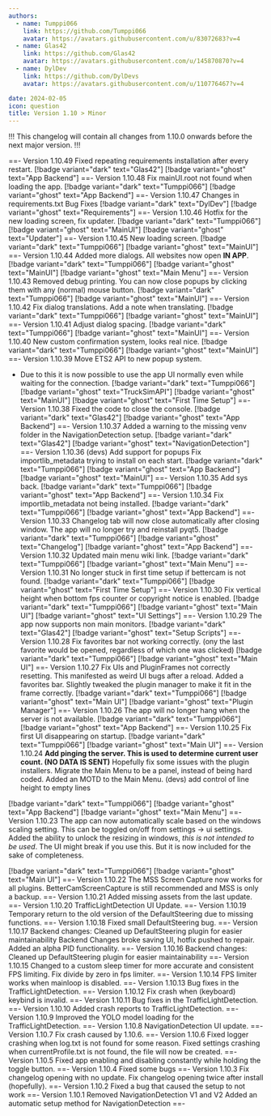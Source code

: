 ```yaml
---
authors: 
  - name: Tumppi066
    link: https://github.com/Tumppi066
    avatar: https://avatars.githubusercontent.com/u/83072683?v=4
  - name: Glas42
    link: https://github.com/Glas42
    avatar: https://avatars.githubusercontent.com/u/145870870?v=4
  - name: DylDev
    link: https://github.com/DylDevs
    avatar: https://avatars.githubusercontent.com/u/110776467?v=4

date: 2024-02-05
icon: question
title: Version 1.10 > Minor
---
```


!!!
This changelog will contain all changes from 1.10.0 onwards before the next major version.
!!!

==- Version 1.10.49
Fixed repeating requirements installation after every restart.
[!badge variant="dark" text="Glas42"] [!badge variant="ghost" text="App Backend"]
==- Version 1.10.48
Fix mainUI.root not found when loading the app.
[!badge variant="dark" text="Tumppi066"] [!badge variant="ghost" text="App Backend"]
==- Version 1.10.47
Changes in requirements.txt
Bug Fixes
[!badge variant="dark" text="DylDev"] [!badge variant="ghost" text="Requirements"]
==- Version 1.10.46
Hotfix for the new loading screen, fix updater.
[!badge variant="dark" text="Tumppi066"] [!badge variant="ghost" text="MainUI"] [!badge variant="ghost" text="Updater"]
==- Version 1.10.45
New loading screen.
[!badge variant="dark" text="Tumppi066"] [!badge variant="ghost" text="MainUI"]
==- Version 1.10.44
Added more dialogs.
All websites now open **IN APP**.
[!badge variant="dark" text="Tumppi066"] [!badge variant="ghost" text="MainUI"] [!badge variant="ghost" text="Main Menu"]
==- Version 1.10.43
Removed debug printing.
You can now close popups by clicking them with any (normal) mouse button.
[!badge variant="dark" text="Tumppi066"] [!badge variant="ghost" text="MainUI"]
==- Version 1.10.42
Fix dialog translations.
Add a note when translating.
[!badge variant="dark" text="Tumppi066"] [!badge variant="ghost" text="MainUI"]
==- Version 1.10.41
Adjust dialog spacing.
[!badge variant="dark" text="Tumppi066"] [!badge variant="ghost" text="MainUI"]
==- Version 1.10.40
New custom confirmation system, looks real nice.
[!badge variant="dark" text="Tumppi066"] [!badge variant="ghost" text="MainUI"]
==- Version 1.10.39
Move ETS2 API to new popup system.
- Due to this it is now possible to use the app UI normally even while waiting for the connection.
[!badge variant="dark" text="Tumppi066"] [!badge variant="ghost" text="TruckSimAPI"] [!badge variant="ghost" text="MainUI"] [!badge variant="ghost" text="First Time Setup"]
==- Version 1.10.38
Fixed the code to close the console.
[!badge variant="dark" text="Glas42"] [!badge variant="ghost" text="App Backend"]
==- Version 1.10.37
Added a warning to the missing venv folder in the NavigationDetection setup.
[!badge variant="dark" text="Glas42"] [!badge variant="ghost" text="NavigationDetection"]
==- Version 1.10.36
(devs) Add support for popups
Fix importlib_metadata trying to install on each start.
[!badge variant="dark" text="Tumppi066"] [!badge variant="ghost" text="App Backend"] [!badge variant="ghost" text="MainUI"]
==- Version 1.10.35
Add sys back.
[!badge variant="dark" text="Tumppi066"] [!badge variant="ghost" text="App Backend"]
==- Version 1.10.34
Fix importlib_metadata not being installed.
[!badge variant="dark" text="Tumppi066"] [!badge variant="ghost" text="App Backend"]
==- Version 1.10.33
Changelog tab will now close automatically after closing window.
The app will no longer try and reinstall pyqt5.
[!badge variant="dark" text="Tumppi066"] [!badge variant="ghost" text="Changelog"] [!badge variant="ghost" text="App Backend"]
==- Version 1.10.32
Updated main menu wiki link.
[!badge variant="dark" text="Tumppi066"] [!badge variant="ghost" text="Main Menu"]
==- Version 1.10.31
No longer stuck in first time setup if bettercam is not found.
[!badge variant="dark" text="Tumppi066"] [!badge variant="ghost" text="First Time Setup"]
==- Version 1.10.30
Fix vertical height when bottom fps counter or copyright notice is enabled.
[!badge variant="dark" text="Tumppi066"] [!badge variant="ghost" text="Main UI"] [!badge variant="ghost" text="UI Settings"]
==- Version 1.10.29
The app now supports non main monitors.
[!badge variant="dark" text="Glas42"] [!badge variant="ghost" text="Setup Scripts"]
==- Version 1.10.28
Fix favorites bar not working correctly. (ony the last favorite would be opened, regardless of which one was clicked)
[!badge variant="dark" text="Tumppi066"] [!badge variant="ghost" text="Main UI"]
==- Version 1.10.27
Fix UIs and PluginFrames not correctly resetting. This manifested as weird UI bugs after a reload.
Added a favorites bar.
Slightly tweaked the plugin manager to make it fit in the frame correctly.
[!badge variant="dark" text="Tumppi066"] [!badge variant="ghost" text="Main UI"] [!badge variant="ghost" text="Plugin Manager"]
==- Version 1.10.26
The app will no longer hang when the server is not available.
[!badge variant="dark" text="Tumppi066"] [!badge variant="ghost" text="App Backend"]
==- Version 1.10.25
Fix first UI disappearing on startup.
[!badge variant="dark" text="Tumppi066"] [!badge variant="ghost" text="Main UI"]
==- Version 1.10.24
**Add pinging the server. This is used to determine current user count. (NO DATA IS SENT)**
Hopefully fix some issues with the plugin installers.
Migrate the Main Menu to be a panel, instead of being hard coded.
Added an MOTD to the Main Menu.
(devs) add control of line height to empty lines

[!badge variant="dark" text="Tumppi066"] [!badge variant="ghost" text="App Backend"] [!badge variant="ghost" text="Main Menu"]
==- Version 1.10.23
The app can now automatically scale based on the windows scaling setting. This can be toggled on/off from settings -> ui settings.
Added the ability to unlock the resizing in windows, *this is not intended to be used*. The UI might break if you use this. But it is now included for the sake of completeness.

[!badge variant="dark" text="Tumppi066"] [!badge variant="ghost" text="Main UI"]
==- Version 1.10.22
The MSS Screen Capture now works for all plugins. BetterCamScreenCapture is still recommended and MSS is only a backup.
==- Version 1.10.21
Added missing assets from the last update.
==- Version 1.10.20
TrafficLightDetection UI Update.
==- Version 1.10.19
Temporary return to the old version of the DefaultSteering due to missing functions.
==- Version 1.10.18
Fixed small DefaultSteering bug.
==- Version 1.10.17
Backend changes: Cleaned up DefaultSteering plugin for easier maintainability
Backend Changes broke saving UI, hotfix pushed to repair. 
Added an alpha PID functionality. 
==- Version 1.10.16
Backend changes: Cleaned up DefaultSteering plugin for easier maintainability
==- Version 1.10.15
Changed to a custom sleep timer for more accurate and consistent FPS limiting.
Fix divide by zero in fps limiter.
==- Version 1.10.14
FPS limiter works when mainloop is disabled.
==- Version 1.10.13
Bug fixes in the TrafficLightDetection.
==- Version 1.10.12
Fix crash when (keyboard) keybind is invalid.
==- Version 1.10.11
Bug fixes in the TrafficLightDetection.
==- Version 1.10.10
Added crash reports to TrafficLightDetection.
==- Version 1.10.9
Improved the YOLO model loading for the TrafficLightDetection.
==- Version 1.10.8
NavigationDetection UI update.
==- Version 1.10.7
Fix crash caused by 1.10.6.
==- Version 1.10.6
Fixed logger crashing when log.txt is not found for some reason.
Fixed settings crashing when currentProfile.txt is not found, the file will now be created.
==- Version 1.10.5
Fixed app enabling and disabling constantly while holding the toggle button.
==- Version 1.10.4
Fixed some bugs
==- Version 1.10.3
Fix changelog opening with no update.
Fix changelog opening twice after install (hopefully).
==- Version 1.10.2
Fixed a bug that caused the setup to not work
==- Version 1.10.1
Removed NavigationDetection V1 and V2
Added an automatic setup method for NavigationDetection
==-
